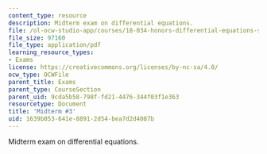 ```yaml
---
content_type: resource
description: Midterm exam on differential equations.
file: /ol-ocw-studio-app/courses/18-034-honors-differential-equations-spring-2009/1639b053641e88912d54bea7d2d4087b_MIT18_034s09_exam03_midterm03.pdf
file_size: 97160
file_type: application/pdf
learning_resource_types:
- Exams
license: https://creativecommons.org/licenses/by-nc-sa/4.0/
ocw_type: OCWFile
parent_title: Exams
parent_type: CourseSection
parent_uid: 9cda5b58-798f-fd21-4476-344f03f1e363
resourcetype: Document
title: 'Midterm #3'
uid: 1639b053-641e-8891-2d54-bea7d2d4087b
---
```

Midterm exam on differential equations.